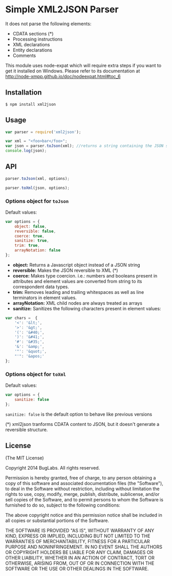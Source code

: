 # Simple XML2JSON Parser

It does not parse the following elements:

* CDATA sections (*)
* Processing instructions
* XML declarations
* Entity declarations
* Comments

This module uses node-expat which will require extra steps if you want to get it installed on Windows. Please
refer to its documentation at http://node-xmpp.github.io/doc/nodeexpat.html#toc_6

## Installation
```
$ npm install xml2json
```

## Usage
```javascript
var parser = require('xml2json');

var xml = "<foo>bar</foo>";
var json = parser.toJson(xml); //returns a string containing the JSON structure by default
console.log(json);
```
## API

```javascript
parser.toJson(xml, options);
```
```javascript
parser.toXml(json, options);
```

### Options object for `toJson`

Default values:
```javascript
var options = {
    object: false,
    reversible: false,
    coerce: true,
    sanitize: true,
    trim: true,
    arrayNotation: false
};
```

* **object:** Returns a Javascript object instead of a JSON string
* **reversible:** Makes the JSON reversible to XML (*)
* **coerce:** Makes type coercion. i.e.: numbers and booleans present in attributes and element values are converted from string to its correspondent data types.
* **trim:** Removes leading and trailing whitespaces as well as line terminators in element values.
* **arrayNotation:** XML child nodes are always treated as arrays
* **sanitize:** Sanitizes the following characters present in element values:

```javascript
var chars =  {
    '<': '&lt;',
    '>': '&gt;',
    '(': '&#40;',
    ')': '&#41;',
    '#': '&#35;',
    '&': '&amp;',
    '"': '&quot;',
    "'": '&apos;'
};
```

### Options object for `toXml`

Default values:
```javascript
var options = {
    sanitize: false
};
```

`sanitize: false` is the default option to behave like previous versions


(*) xml2json tranforms CDATA content to JSON, but it doesn't generate a reversible structure.

## License
(The MIT License)

Copyright 2014 BugLabs. All rights reserved.

Permission is hereby granted, free of charge, to any person obtaining a copy
of this software and associated documentation files (the "Software"), to
deal in the Software without restriction, including without limitation the
rights to use, copy, modify, merge, publish, distribute, sublicense, and/or
sell copies of the Software, and to permit persons to whom the Software is
furnished to do so, subject to the following conditions:

The above copyright notice and this permission notice shall be included in
all copies or substantial portions of the Software.

THE SOFTWARE IS PROVIDED "AS IS", WITHOUT WARRANTY OF ANY KIND, EXPRESS OR
IMPLIED, INCLUDING BUT NOT LIMITED TO THE WARRANTIES OF MERCHANTABILITY,
FITNESS FOR A PARTICULAR PURPOSE AND NONINFRINGEMENT. IN NO EVENT SHALL THE
AUTHORS OR COPYRIGHT HOLDERS BE LIABLE FOR ANY CLAIM, DAMAGES OR OTHER
LIABILITY, WHETHER IN AN ACTION OF CONTRACT, TORT OR OTHERWISE, ARISING
FROM, OUT OF OR IN CONNECTION WITH THE SOFTWARE OR THE USE OR OTHER DEALINGS
IN THE SOFTWARE.
